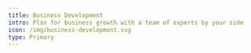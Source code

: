 ```yaml
---
title: Business Development
intro: Plan for business growth with a team of experts by your side
icon: /img/business-development.svg
type: Primary
---
```

